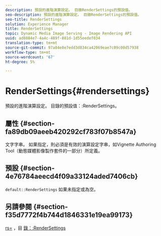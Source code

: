 ```yaml
---
description: 預設的進階演算設定。 目錄RenderSettings的預設值。
seo-description: 預設的進階演算設定。 目錄RenderSettings的預設值。
seo-title: RenderSettings
solution: Experience Manager
title: RenderSettings
topic: Dynamic Media Image Serving - Image Rendering API
uuid: ad8884e7-4a4c-489f-881d-1d55eedef034
translation-type: tm+mt
source-git-commit: 97a84e8e7edd3d834ca42069eae7c09c00d57938
workflow-type: tm+mt
source-wordcount: '67'
ht-degree: 5%

---
```



# RenderSettings{#rendersettings}

預設的進階演算設定。 目錄的預設值：:RenderSettings。

## 屬性 {#section-fa89db09aeeb420292cf783f07b8547a}

文字字串。 如果指定，則必須是有效的演算設定字串，如Vignette Authoring Tool（動態媒體影像製作套件的一部分）所定義。

## 預設 {#section-4e76784aeecd4f09a33124aded7406cb}

`default::RenderSettings` 如果未指定或為空。

## 另請參閱 {#section-f35d7772f4b744d1846331e19ea99173}

[rs=](../../../../../ir-api/http-protocol/image-rendering-api-ref/c-ir-http-protocol-ref/c-ir-http-protocol-command-reference/r-ir-rs.md#reference-d20cefaaa6cd4f449d1591c87959b4cf) ，目 [錄：:RenderSettings](../../../../../ir-api/material-cat/image-rendering-api-ref/c-ir-material-catalog/c-ir-attributes-reference/r-ir-rendersettings.md#reference-f3ae5e18095d40b2a8edef957dd82fbd)
